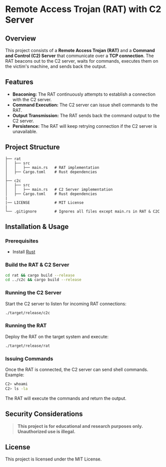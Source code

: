 # Remote Access Trojan (RAT) with C2 Server

## Overview
This project consists of a **Remote Access Trojan (RAT)** and a **Command and Control (C2) Server** that communicate over a **TCP connection**. The RAT beacons out to the C2 server, waits for commands, executes them on the victim's machine, and sends back the output.

## Features
- **Beaconing:** The RAT continuously attempts to establish a connection with the C2 server.
- **Command Execution:** The C2 server can issue shell commands to the RAT.
- **Output Transmission:** The RAT sends back the command output to the C2 server.
- **Persistence:** The RAT will keep retrying connection if the C2 server is unavailable.

## Project Structure
```
├── rat
│   ├── src
│   │   ├── main.rs   # RAT implementation
│   ├── Cargo.toml    # Rust dependencies
│
├── c2c
│   ├── src
│   │   ├── main.rs   # C2 Server implementation
│   ├── Cargo.toml    # Rust dependencies
|
|── LICENSE           # MIT License
|
└── .gitignore        # Ignores all files except main.rs in RAT & C2C
```

## Installation & Usage

### Prerequisites
- Install [Rust](https://www.rust-lang.org/tools/install)

### Build the RAT & C2 Server
```bash
cd rat && cargo build --release
cd ../c2c && cargo build --release
```

### Running the C2 Server
Start the C2 server to listen for incoming RAT connections:
```bash
./target/release/c2c
```

### Running the RAT
Deploy the RAT on the target system and execute:
```bash
./target/release/rat
```

### Issuing Commands
Once the RAT is connected, the C2 server can send shell commands. Example:
```bash
C2> whoami
C2> ls -la
```
The RAT will execute the commands and return the output.

## Security Considerations
> **This project is for educational and research purposes only. Unauthorized use is illegal.**

## License
This project is licensed under the MIT License.